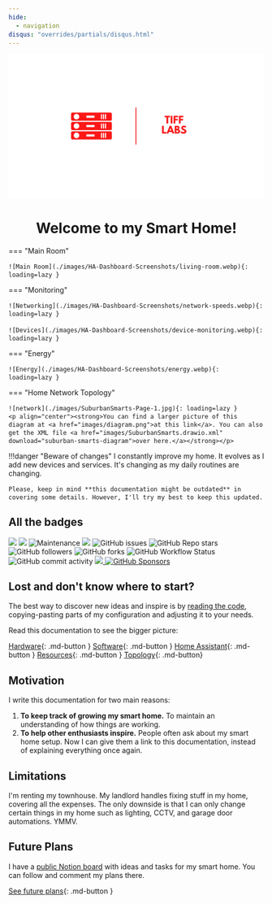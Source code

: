 ```yaml
---
hide:
  - navigation
disqus: "overrides/partials/disqus.html"
---
```


<!-- <h3 align="center">Home Assistant Configuration &amp; Documentation for my Smart Home.</h3> -->
<!-- <p align="center">
  I live in <img src="images/us.png"/>, and therefore my links are for where I purchased from. There may be better (and most likely cheaper) sites in your local regions.</p>
<p align="center">Be sure to ⭐ my repo!</p>  -->

<a rel="me" style="display: none;" href="https://fosstodon.org/@tiff">Mastodon</a>

<p align="center">
  <img src="labs.png" width="1200"/>
</p>

<h1 align="center">Welcome to my Smart Home!</h1>


=== "Main Room"

    ![Main Room](./images/HA-Dashboard-Screenshots/living-room.webp){: loading=lazy }

=== "Monitoring"

    ![Networking](./images/HA-Dashboard-Screenshots/network-speeds.webp){: loading=lazy }
    
    ![Devices](./images/HA-Dashboard-Screenshots/device-monitoring.webp){: loading=lazy }

=== "Energy"

    ![Energy](./images/HA-Dashboard-Screenshots/energy.webp){: loading=lazy }

=== "Home Network Topology"

    ![network](./images/SuburbanSmarts-Page-1.jpg){: loading=lazy }
    <p align="center"><strong>You can find a larger picture of this diagram at <a href="images/diagram.png">at this link</a>. You can also get the XML file <a href="images/SuburbanSmarts.drawio.xml" download="suburban-smarts-diagram">over here.</a></strong></p>

<!-- === "Home Alarm System"

    ![Front Porch](./images/HA-Dashboard-Screenshots/security.webp){: loading=lazy }
     -->



<!-- prettier-ignore -->
!!!danger "Beware of changes"
    I constantly improve my home. It evolves as I add new devices and services. It's changing as my daily routines are changing.

    Please, keep in mind **this documentation might be outdated** in covering some details. However, I'll try my best to keep this updated.

## All the badges
<p>
  <img src="https://img.shields.io/github/last-commit/twhite96/SmartHome?color=%234af2a1&style=for-the-badge">
  <img src="https://img.shields.io/badge/HA-Version_10.3-41BDF5?style=for-the-badge&logo=homeassistant">
  <img alt="Maintenance" src="https://img.shields.io/maintenance/yes/2023?color=4af2a1&style=for-the-badge">
  <img src="https://img.shields.io/badge/License-Unlicense-blueviolet?style=for-the-badge" />
  <img alt="GitHub issues" src="https://img.shields.io/github/issues/twhite96/SuburbanSmarts?color=%234af2a1&style=for-the-badge">
  <img alt="GitHub Repo stars" src="https://img.shields.io/github/stars/twhite96/SuburbanSmarts?color=%23ff000f&style=for-the-badge">
  <img alt="GitHub followers" src="https://img.shields.io/github/followers/twhite96?color=%23ff0000&style=for-the-badge">
  <img alt="GitHub forks" src="https://img.shields.io/github/forks/twhite96/SuburbanSmarts?color=%23fa476f&style=for-the-badge">
  <img alt="GitHub Workflow Status" src="https://img.shields.io/github/actions/workflow/status/twhite96/SuburbanSmarts/ci.yml?branch=main&color=4AF2A1&style=for-the-badge"  >
  <!-- <img src="https://uptime.tifflabs.org/api/badge/1/status?upColor=%232ece9d&downColor=%23ff0000&pendingColor=%23eb64b9&maintenanceColor=%23b4dce7&style=for-the-badge" /> -->
  <img alt="GitHub commit activity" src="https://img.shields.io/github/commit-activity/w/twhite96/SuburbanSmarts?color=%234fbad6&style=for-the-badge">
  <a href="https://www.buymeacoffee.com/tiffanywhitedev">
    <img src="https://img.shields.io/badge/Buy_Me_A_Coffee-gray?style=for-the-badge&logo=buy-me-a-coffee&logoColor=fdd937" />
  </a>
  <a href="https://github.com/sponsors/twhite96/button">
    <img alt="GitHub Sponsors" src="https://img.shields.io/github/sponsors/twhite96?style=for-the-badge&logo=github&logoColor=black&label=Sponsor&labelColor=white&color=hotpink">
  </a>
</p>

## Lost and don't know where to start?

The best way to discover new ideas and inspire is by [reading the code][github-url], copying-pasting parts of my configuration and adjusting it to your needs.

Read this documentation to see the bigger picture:

[Hardware](./hardware){: .md-button }
[Software](./Software/){: .md-button }
[Home Assistant](./HomeAssistant/introduction){: .md-button }
[Resources](./resources){: .md-button }
[Topology](./topology){: .md-button}


## Motivation

I write this documentation for two main reasons:

1. **To keep track of growing my smart home.** To maintain an understanding of how things are working.
2. **To help other enthusiasts inspire.** People often ask about my smart home setup. Now I can give them a link to this documentation, instead of explaining everything once again.

## Limitations

I'm renting my townhouse. My landlord handles fixing stuff in my home, covering all the expenses. The only downside is that I can only change certain things in my home such as lighting, CCTV, and garage door automations. YMMV.

## Future Plans

I have a [public Notion board][notion] with ideas and tasks for my smart home. You can follow and comment my plans there.

[See future plans][notion]{: .md-button }




<!-- References -->

[notion]: https://tifflabs.notion.site/Home-Automation-Planner-a959620c46b74977a5209fdf6c2d3b40?pvs=4
[github-url]: https://github.com/twhite96/SuburbanSmarts
[denys-docs-url]: https://denysdovhan.com/smart-home
[macburys-docs]: https://macbury.github.io/SmartHouse/

